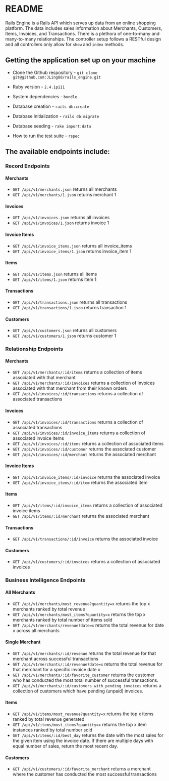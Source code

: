 # README

Rails Engine is a Rails API which serves up data from an online shopping platform. The data includes sales information about Merchants, Customers, Items, Invoices, and Transactions. There is a plethora of one-to-many and many-to-many relationships. The controller setup follows a RESTful design and all controllers only allow for `show` and `index` methods.

## Getting the application set up on your machine

* Clone the Github respository - `git clone git@github.com:JLing88/rails_engine.git`

* Ruby version - `2.4.1p111`

* System dependencies - `bundle`

* Database creation - `rails db:create`

* Database initialization - `rails db:migrate`

* Database seeding - `rake import:data`

* How to run the test suite - `rspec`

## The available endpoints include:

### Record Endpoints

#### Merchants
* `GET /api/v1/merchants.json` returns all merchants
* `GET /api/v1/merchants/1.json` returns merchant 1

#### Invoices
* `GET /api/v1/invoices.json` returns all invoices
* `GET /api/v1/invoices/1.json` returns invoice 1

#### Invoice Items
* `GET /api/v1/invoice_items.json` returns all invoice_items
* `GET /api/v1/invoice_items/1.json` returns invoice_item 1

#### Items
* `GET /api/v1/items.json` returns all items
* `GET /api/v1/items/1.json` returns item 1

#### Transactions
* `GET /api/v1/transactions.json` returns all transactions
* `GET /api/v1/transactions/1.json` returns transaction 1

#### Customers
* `GET /api/v1/customers.json` returns all customers
* `GET /api/v1/customers/1.json` returns customer 1


### Relationship Endpoints

#### Merchants
* `GET /api/v1/merchants/:id/items` returns a collection of items associated with that merchant
* `GET /api/v1/merchants/:id/invoices` returns a collection of invoices associated with that merchant from their known orders
* `GET /api/v1/invoices/:id/transactions` returns a collection of associated transactions

#### Invoices
* `GET /api/v1/invoices/:id/transactions` returns a collection of associated transactions
* `GET /api/v1/invoices/:id/invoice_items` returns a collection of associated invoice items
* `GET /api/v1/invoices/:id/items` returns a collection of associated items
* `GET /api/v1/invoices/:id/customer` returns the associated customer
* `GET /api/v1/invoices/:id/merchant` returns the associated merchant

#### Invoice Items
* `GET /api/v1/invoice_items/:id/invoice` returns the associated invoice
* `GET /api/v1/invoice_items/:id/item` returns the associated item

#### Items
* `GET /api/v1/items/:id/invoice_items` returns a collection of associated invoice items
* `GET /api/v1/items/:id/merchant` returns the associated merchant

#### Transactions
* `GET /api/v1/transactions/:id/invoice` returns the associated invoice

#### Customers
* `GET /api/v1/customers/:id/invoices` returns a collection of associated invoices

### Business Intelligence Endpoints

#### All Merchants

* `GET /api/v1/merchants/most_revenue?quantity=x` returns the top x merchants ranked by total revenue
* `GET /api/v1/merchants/most_items?quantity=x` returns the top x merchants ranked by total number of items sold
* `GET /api/v1/merchants/revenue?date=x` returns the total revenue for date x across all merchants

#### Single Merchant

* `GET /api/v1/merchants/:id/revenue` returns the total revenue for that merchant across successful transactions
* `GET /api/v1/merchants/:id/revenue?date=x` returns the total revenue for that merchant for a specific invoice date x
* `GET /api/v1/merchants/:id/favorite_customer` returns the customer who has conducted the most total number of successful transactions.
* `GET /api/v1/merchants/:id/customers_with_pending_invoices` returns a collection of customers which have pending (unpaid) invoices. 

#### Items

* `GET /api/v1/items/most_revenue?quantity=x` returns the top x items ranked by total revenue generated
* `GET /api/v1/items/most_items?quantity=x` returns the top x item instances ranked by total number sold
* `GET /api/v1/items/:id/best_day` returns the date with the most sales for the given item using the invoice date. If there are multiple days with equal number of sales, return the most recent day.

#### Customers

* `GET /api/v1/customers/:id/favorite_merchant` returns a merchant where the customer has conducted the most successful transactions

